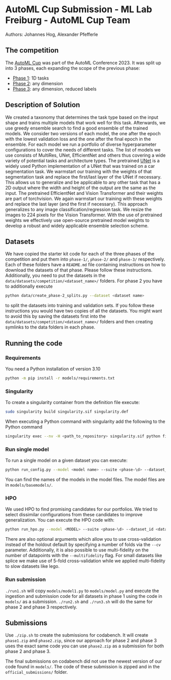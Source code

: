 # AutoML Cup Submission - ML Lab Freiburg - AutoML Cup Team

Authors: Johannes Hog, Alexander Pfefferle

## The competition

The [AutoML Cup](https://2023.automl.cc/competitions/automl-cup/) was part of the AutoML Conference 2023.
It was split up into 3 phases, each expanding the scope of the previous phase:

+ [Phase 1](https://www.codabench.org/competitions/984/): 1D tasks
+ [Phase 2](https://www.codabench.org/competitions/1158/): any dimension
+ [Phase 3](https://www.codabench.org/competitions/1232/): any dimension, reduced labels

## Description of Solution

We created a taxonomy that determines the task type based on the input shape and trains multiple models that work well
for this task. Afterwards, we use greedy ensemble search to find a good ensemble of the trained models. We consider two
versions of each model, the one after the epoch with the lowest validation loss and the one after the final epoch in the
ensemble. For each model we run a portfolio of diverse hyperparameter configurations to cover the needs of different
tasks. The list of models we use consists of MultiRes, UNet, EfficientNet and others thus covering a wide variety of
potential tasks and architecture types. The pretrained [UNet](https://github.com/milesial/Pytorch-UNet) is a widely
used Python implementation of a UNet that was trained on a car segmentation task.
We warmstart our training with the weights of that segmentation task and replace the
first/last layer of the UNet if necessary. This allows us to generalize and be applicable to any other task that has a
2D output where the width and height of the output are the same as the input. The pretrained EfficientNet and Vision
Transformer and their weights are part of torchvision. We again warmstart our training with these weights and replace
the last layer (and the first if necessary). This approach generalizes to any image classification/regression task. We
resize the images to 224 pixels for the Vision Transformer. With the use of pretrained weights we effectively use
open-source pretrained model weights to develop a robust and widely applicable ensemble selection scheme.

## Datasets

We have copied the starter kit code for each of the three phases of the competition and put them
into `phase-1/`, `phase-2/` and `phase-3/` respectively. Each of these folders have a `README.md` file containing
instructions on how to download the datasets of that phase. Please follow these instructions. Additionally, you need
to put the datasets in the `data/datasets/competition/<dataset_name>/` folders. For phase 2 you have to additionally
execute
```sh
python data/create_phase-2_splits.py --dataset <dataset name>
```
to split the datasets into training and validation sets.
If you follow these instructions you would have two copies of all the datasets. You might want to avoid this by saving
the datasets first into the `data/datasets/competition/<dataset_name>/` folders and then creating symlinks to the data
folders in each phase.

## Running the code

### Requirements

You need a Python installation of version 3.10

```sh
python -m pip install -r models/requirements.txt
```

### Singularity
To create a singularity container from the definition file execute:
```sh
sudo singularity build singularity.sif singularity.def
```
When executing a Python command with singularity add the following to the Python command
```sh
singularity exec --nv -H <path_to_repository> singularity.sif python file.py
```
### Run single model

To run a single model on a given dataset you can execute:

```sh
python run_config.py --model <model name> --suite <phase-\d> --dataset_id <dataset name> --time_budget <budget>
```

You can find the names of the models in the model files. The model files are in `models/basemodels/`.

### HPO

We used HPO to find promising candidates for our portfolios. We tried to select dissimilar configurations from these
candidates to improve generalization.
You can execute the HPO code with:

```sh
python run_hpo.py --model <MODEL> --suite <phase-\d> --dataset_id <dataset id> --time_budget <total run time> --n_trials <number of trials>
```

There are also optional arguments which allow you to use cross-validation instead of the holdout default by specifying a
number of folds via the `--cv` parameter.
Additionally, it is also possible to use multi-fidelity on the number of datapoints with the `--multifidelity` flag.
For small datasets like splice we make use of 5-fold cross-validation while we applied multi-fidelity to slow datasets
like lego.

### Run submission

`./run1.sh` will copy `models/model1.py` to `models/model.py` and execute the ingestion and submission code for all
datasets in phase 1 using the code in `models/` as a submission.
`./run2.sh` and `./run3.sh` will do the same for phase 2 and phase 3 respectively.

## Submissions

Use `./zip.sh` to create the submissions for codabench.
It will create `phase1.zip` and `phase2.zip`, since our approach for phase 2 and phase 3 uses the exact same code you
can use `phase2.zip` as a submission for both phase 2 and phase 3.

The final submissions on codabench did not use the newest version of our code found in `models/`. The code of these
submission is zipped and in the `official_submissions/` folder.
